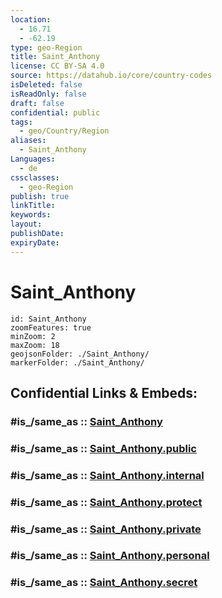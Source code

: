 ```yaml
---
location:
  - 16.71
  - -62.19
type: geo-Region
title: Saint_Anthony
license: CC BY-SA 4.0
source: https://datahub.io/core/country-codes
isDeleted: false
isReadOnly: false
draft: false
confidential: public
tags:
  - geo/Country/Region
aliases:
  - Saint_Anthony
Languages:
  - de
cssclasses:
  - geo-Region
publish: true
linkTitle:
keywords:
layout:
publishDate:
expiryDate:
---
```


# Saint_Anthony

```leaflet
id: Saint_Anthony
zoomFeatures: true 
minZoom: 2 
maxZoom: 18
geojsonFolder: ./Saint_Anthony/
markerFolder: ./Saint_Anthony/
```


## Confidential Links & Embeds: 

### #is_/same_as :: [Saint_Anthony](/_Standards/Earth/Continent/America~Caribbean/Montserrat/parishes~Montserrat/Saint_Anthony.md) 

### #is_/same_as :: [Saint_Anthony.public](/_public/Earth/Continent/America~Caribbean/Montserrat/parishes~Montserrat/Saint_Anthony.public.md) 

### #is_/same_as :: [Saint_Anthony.internal](/_internal/Earth/Continent/America~Caribbean/Montserrat/parishes~Montserrat/Saint_Anthony.internal.md) 

### #is_/same_as :: [Saint_Anthony.protect](/_protect/Earth/Continent/America~Caribbean/Montserrat/parishes~Montserrat/Saint_Anthony.protect.md) 

### #is_/same_as :: [Saint_Anthony.private](/_private/Earth/Continent/America~Caribbean/Montserrat/parishes~Montserrat/Saint_Anthony.private.md) 

### #is_/same_as :: [Saint_Anthony.personal](/_personal/Earth/Continent/America~Caribbean/Montserrat/parishes~Montserrat/Saint_Anthony.personal.md) 

### #is_/same_as :: [Saint_Anthony.secret](/_secret/Earth/Continent/America~Caribbean/Montserrat/parishes~Montserrat/Saint_Anthony.secret.md)

